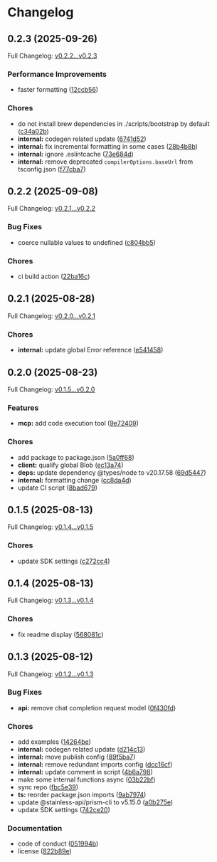 # Changelog

## 0.2.3 (2025-09-26)

Full Changelog: [v0.2.2...v0.2.3](https://github.com/meta-llama/llama-api-typescript/compare/v0.2.2...v0.2.3)

### Performance Improvements

* faster formatting ([12ccb56](https://github.com/meta-llama/llama-api-typescript/commit/12ccb565d1db1013a78fb0dc9dcac63a8b3468e6))


### Chores

* do not install brew dependencies in ./scripts/bootstrap by default ([c34a02b](https://github.com/meta-llama/llama-api-typescript/commit/c34a02bceeea424083b69374d7388dc09c0e5349))
* **internal:** codegen related update ([6741d52](https://github.com/meta-llama/llama-api-typescript/commit/6741d522aa8457ed9c2bec4e6807a51ca7909c7f))
* **internal:** fix incremental formatting in some cases ([28b4b8b](https://github.com/meta-llama/llama-api-typescript/commit/28b4b8b8956a67c0261d38a79f16afb5a832df54))
* **internal:** ignore .eslintcache ([73e684d](https://github.com/meta-llama/llama-api-typescript/commit/73e684d8ff062fd5e9d6b24636207089cd0a3c9b))
* **internal:** remove deprecated `compilerOptions.baseUrl` from tsconfig.json ([f77cba7](https://github.com/meta-llama/llama-api-typescript/commit/f77cba7e13e1c7420e065b497413987529502e76))

## 0.2.2 (2025-09-08)

Full Changelog: [v0.2.1...v0.2.2](https://github.com/meta-llama/llama-api-typescript/compare/v0.2.1...v0.2.2)

### Bug Fixes

* coerce nullable values to undefined ([c804bb5](https://github.com/meta-llama/llama-api-typescript/commit/c804bb5d65dc9753e664617ab7b7585703809451))


### Chores

* ci build action ([22ba16c](https://github.com/meta-llama/llama-api-typescript/commit/22ba16c74d64ede49ad2134ead57571ce82a2952))

## 0.2.1 (2025-08-28)

Full Changelog: [v0.2.0...v0.2.1](https://github.com/meta-llama/llama-api-typescript/compare/v0.2.0...v0.2.1)

### Chores

* **internal:** update global Error reference ([e541458](https://github.com/meta-llama/llama-api-typescript/commit/e541458a4c32012d8ca36af03f60a21dd9e8d679))

## 0.2.0 (2025-08-23)

Full Changelog: [v0.1.5...v0.2.0](https://github.com/meta-llama/llama-api-typescript/compare/v0.1.5...v0.2.0)

### Features

* **mcp:** add code execution tool ([9e72409](https://github.com/meta-llama/llama-api-typescript/commit/9e72409e9733834fef300693b79bf7cf13506f66))


### Chores

* add package to package.json ([5a0ff68](https://github.com/meta-llama/llama-api-typescript/commit/5a0ff68bee3ca23debc141ee714480f4275338f1))
* **client:** qualify global Blob ([ec13a74](https://github.com/meta-llama/llama-api-typescript/commit/ec13a749bb8be01f0ed685cf76a88b5d8af28181))
* **deps:** update dependency @types/node to v20.17.58 ([69d5447](https://github.com/meta-llama/llama-api-typescript/commit/69d5447e462c32017d1f693a74045ef52645b7c5))
* **internal:** formatting change ([cc8da4d](https://github.com/meta-llama/llama-api-typescript/commit/cc8da4d239d7221c8db5c9482b36349f07db2d48))
* update CI script ([8bad679](https://github.com/meta-llama/llama-api-typescript/commit/8bad6792313b36c236bfe6020c533bd8dd517d8c))

## 0.1.5 (2025-08-13)

Full Changelog: [v0.1.4...v0.1.5](https://github.com/meta-llama/llama-api-typescript/compare/v0.1.4...v0.1.5)

### Chores

* update SDK settings ([c272cc4](https://github.com/meta-llama/llama-api-typescript/commit/c272cc4218d7ebf5b194043bf5b089c55a1e6bea))

## 0.1.4 (2025-08-13)

Full Changelog: [v0.1.3...v0.1.4](https://github.com/meta-llama/llama-api-typescript/compare/v0.1.3...v0.1.4)

### Chores

* fix readme display ([568081c](https://github.com/meta-llama/llama-api-typescript/commit/568081c03f890cd19091401758a9b2714f5f41fd))

## 0.1.3 (2025-08-12)

Full Changelog: [v0.1.2...v0.1.3](https://github.com/meta-llama/llama-api-typescript/compare/v0.1.2...v0.1.3)

### Bug Fixes

* **api:** remove chat completion request model ([0f430fd](https://github.com/meta-llama/llama-api-typescript/commit/0f430fdbe2d9c6fb632c04b00426a18be3eb896b))


### Chores

* add examples ([14264be](https://github.com/meta-llama/llama-api-typescript/commit/14264be48f53f82bff1f20c915f8e271995d8da3))
* **internal:** codegen related update ([d214c13](https://github.com/meta-llama/llama-api-typescript/commit/d214c13dfeaf5e828529dac2cd71fcd7a00abc5f))
* **internal:** move publish config ([89f5ba7](https://github.com/meta-llama/llama-api-typescript/commit/89f5ba7ea74b934de457ffb78f609803ecaae576))
* **internal:** remove redundant imports config ([dcc16cf](https://github.com/meta-llama/llama-api-typescript/commit/dcc16cfbe81c0b00ec68f2f236aa90ac9d115e25))
* **internal:** update comment in script ([4b6a798](https://github.com/meta-llama/llama-api-typescript/commit/4b6a798a07511dd7d2d505a95b16a7b50b943ede))
* make some internal functions async ([03b22bf](https://github.com/meta-llama/llama-api-typescript/commit/03b22bf016daaf76d74b81ff9886be9053844476))
* sync repo ([fbc5e39](https://github.com/meta-llama/llama-api-typescript/commit/fbc5e39ababdd87df5179d2c1c3124aa6ce2ac9c))
* **ts:** reorder package.json imports ([9ab7974](https://github.com/meta-llama/llama-api-typescript/commit/9ab797439fbd8847ab24fa8669e47dc1a704de51))
* update @stainless-api/prism-cli to v5.15.0 ([a0b275e](https://github.com/meta-llama/llama-api-typescript/commit/a0b275e339427ff8e9fb7b2cce03dfcafaf73286))
* update SDK settings ([742ce20](https://github.com/meta-llama/llama-api-typescript/commit/742ce2097615cb43e8e15733a0622c0582122ddd))


### Documentation

* code of conduct ([051994b](https://github.com/meta-llama/llama-api-typescript/commit/051994bbedf0f92ba127c93a7adc2015b193f824))
* license ([822b89e](https://github.com/meta-llama/llama-api-typescript/commit/822b89efc5e796b9f9031d345d5104247baca864))
